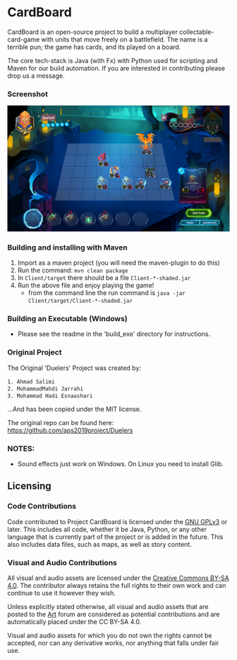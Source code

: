 # CardBoard

CardBoard is an open-source project to build a multiplayer collectable-card-game with units that move freely on a battlefield. 
The name is a terrible pun; the game has cards, and its played on a board.

The core tech-stack is Java (with Fx) with Python used for scripting and Maven for our build automation. If you are interested in contributing please drop us a message.

### Screenshot

![Gameplay Screenshot](promoScreenshot.png)

### Building and installing with Maven

1. Import as a maven project (you will need the maven-plugin to do this)
2. Run the command: `mvn clean package`
3. In `Client/target` there should be a file `Client-*-shaded.jar` 
4. Run the above file and enjoy playing the game!
	* from the command line the run command is `java -jar Client/target/Client-*-shaded.jar`

### Building an Executable (Windows)

* Please see the readme in the 'build_exe' directory for instructions.

### Original Project

The Original 'Duelers' Project was created by:

	1. Ahmad Salimi
	2. MohammadMahdi Jarrahi
	3. Mohammad Hadi Esnaashari

...And has been copied under the MIT license.

The original repo can be found here: https://github.com/aps2019project/Duelers

### NOTES:

* Sound effects just work on Windows. On Linux you need to install Glib.

## Licensing

### Code Contributions
Code contributed to Project CardBoard is licensed under the [GNU GPLv3](https://www.gnu.org/licenses/gpl-3.0.html) or later. This includes all code, whether it be Java, Python, or any other language that is currently part of the project or is added in the future. This also includes data files, such as maps, as well as story content.

### Visual and Audio Contributions
All visual and audio assets are licensed under the [Creative Commons BY-SA 4.0](https://creativecommons.org/licenses/by-sa/4.0/). The contributor always retains the full rights to their own work and can continue to use it however they wish.

Unless explicitly stated otherwise, all visual and audio assets that are posted to the [Art](https://projectcardboard.freeforums.net/board/14/art) forum are considered as potential contributions and are automatically placed under the CC BY-SA 4.0.

Visual and audio assets for which you do not own the rights cannot be accepted, nor can any derivative works, nor anything that falls under fair use.
